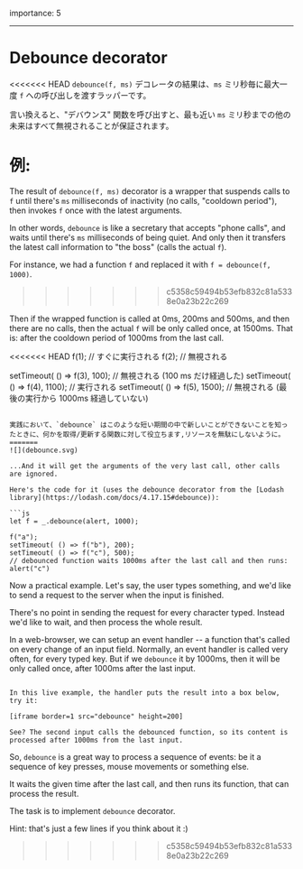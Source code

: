 importance: 5

---

# Debounce decorator

<<<<<<< HEAD
`debounce(f, ms)` デコレータの結果は、`ms` ミリ秒毎に最大一度 `f` への呼び出しを渡すラッパーです。

言い換えると、"デバウンス" 関数を呼び出すと、最も近い `ms` ミリ秒までの他の未来はすべて無視されることが保証されます。

例:
=======
The result of `debounce(f, ms)` decorator is a wrapper that suspends calls to `f` until there's `ms` milliseconds of inactivity (no calls, "cooldown period"), then invokes `f` once with the latest arguments.

In other words, `debounce` is like a secretary that accepts "phone calls", and waits until there's `ms` milliseconds of being quiet. And only then it transfers the latest call information to "the boss" (calls the actual `f`).

For instance, we had a function `f` and replaced it with `f = debounce(f, 1000)`.
>>>>>>> c5358c59494b53efb832c81a5338e0a23b22c269

Then if the wrapped function is called at 0ms, 200ms and 500ms, and then there are no calls, then the actual `f` will be only called once, at 1500ms. That is: after the cooldown period of 1000ms from the last call.

<<<<<<< HEAD
f(1); // すぐに実行される
f(2); // 無視される

setTimeout( () => f(3), 100); // 無視される (100 ms だけ経過した)
setTimeout( () => f(4), 1100); // 実行される
setTimeout( () => f(5), 1500); // 無視される (最後の実行から 1000ms 経過していない)
```

実践において、`debounce` はこのような短い期間の中で新しいことができないことを知ったときに、何かを取得/更新する関数に対して役立ちます,リソースを無駄にしないように。
=======
![](debounce.svg)

...And it will get the arguments of the very last call, other calls are ignored.

Here's the code for it (uses the debounce decorator from the [Lodash library](https://lodash.com/docs/4.17.15#debounce)):

```js
let f = _.debounce(alert, 1000);

f("a");
setTimeout( () => f("b"), 200);
setTimeout( () => f("c"), 500);
// debounced function waits 1000ms after the last call and then runs: alert("c")
```

Now a practical example. Let's say, the user types something, and we'd like to send a request to the server when the input is finished.

There's no point in sending the request for every character typed. Instead we'd like to wait, and then process the whole result.

In a web-browser, we can setup an event handler -- a function that's called on every change of an input field. Normally, an event handler is called very often, for every typed key. But if we `debounce` it by 1000ms, then it will be only called once, after 1000ms after the last input.

```online

In this live example, the handler puts the result into a box below, try it:

[iframe border=1 src="debounce" height=200]

See? The second input calls the debounced function, so its content is processed after 1000ms from the last input.
```

So, `debounce` is a great way to process a sequence of events: be it a sequence of key presses, mouse movements or something else.

It waits the given time after the last call, and then runs its function, that can process the result.

The task is to implement `debounce` decorator.

Hint: that's just a few lines if you think about it :)
>>>>>>> c5358c59494b53efb832c81a5338e0a23b22c269
